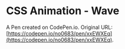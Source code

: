 # CSS Animation - Wave

A Pen created on CodePen.io. Original URL: [https://codepen.io/no0683/pen/xxEWXEq](https://codepen.io/no0683/pen/xxEWXEq).


